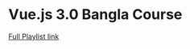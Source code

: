 # Vue.js 3.0 Bangla Course

[Full Playlist link](https://www.youtube.com/playlist?list=PLAyYPhceiWs88SMpxMytAmYgx9VFo8Nbo)
